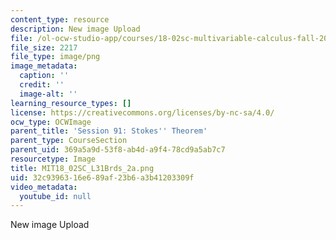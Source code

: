 ```yaml
---
content_type: resource
description: New image Upload
file: /ol-ocw-studio-app/courses/18-02sc-multivariable-calculus-fall-2010/32c9396316e689af23b6a3b41203309f_MIT18_02SC_L31Brds_2a.png
file_size: 2217
file_type: image/png
image_metadata:
  caption: ''
  credit: ''
  image-alt: ''
learning_resource_types: []
license: https://creativecommons.org/licenses/by-nc-sa/4.0/
ocw_type: OCWImage
parent_title: 'Session 91: Stokes'' Theorem'
parent_type: CourseSection
parent_uid: 369a5a9d-53f8-ab4d-a9f4-78cd9a5ab7c7
resourcetype: Image
title: MIT18_02SC_L31Brds_2a.png
uid: 32c93963-16e6-89af-23b6-a3b41203309f
video_metadata:
  youtube_id: null
---
```

New image Upload